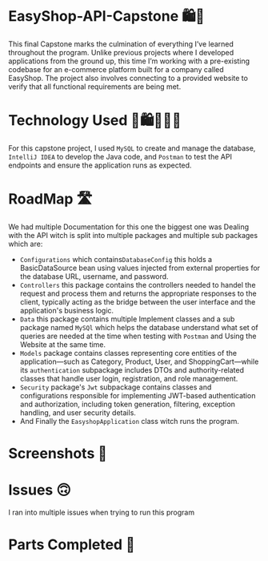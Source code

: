 # EasyShop-API-Capstone 🛍️🛒
This final Capstone marks the culmination of everything I’ve learned throughout the program. Unlike previous projects where I developed applications from the ground up, this time I’m working with a pre-existing codebase for an e-commerce platform built for a company called EasyShop. The project also involves connecting to a provided website to verify that all functional requirements are being met.


# Technology Used 🛒🛍️👨🏾‍💻
For this capstone project, I used `MySQL` to create and manage the database, `IntelliJ IDEA` to develop the Java code, and `Postman` to test the API endpoints and ensure the application runs as expected.

# RoadMap 🛣️
We had multiple Documentation for this one the biggest one was Dealing
with the API witch is split into multiple packages and multiple sub packages which are:
* `Configurations` which contains`DatabaseConfig` this holds a BasicDataSource bean using values injected from external properties for the database URL, username, and password.
* `Controllers` this package contains the controllers needed to handel the request and process them and returns the appropriate responses to the client, typically acting as the bridge between the user interface and the application's business logic.
* `Data` this package contains multiple Implement classes and a sub package named `MySQl` which helps the database understand what set of queries are needed at the time when testing with `Postman` and Using the Website at the same time.
* `Models` package contains classes representing core entities of the application—such as Category, Product, User, and ShoppingCart—while its `authentication` subpackage includes DTOs and authority-related classes that handle user login, registration, and role management.
* `Security` package's `Jwt` subpackage contains classes and configurations responsible for implementing JWT-based authentication and authorization, including token generation, filtering, exception handling, and user security details.
* And Finally the `EasyshopApplication` class witch runs the program.

# Screenshots 📸

# Issues 🙃
I ran into multiple issues when trying to run this program 

# Parts Completed 🧩
